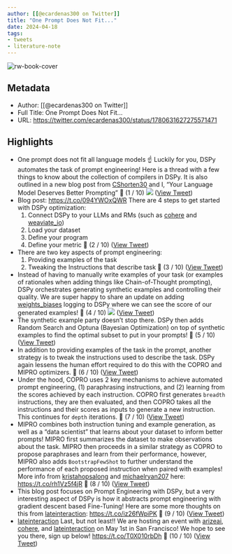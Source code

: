```yaml
---
author: [[@ecardenas300 on Twitter]]
title: "One Prompt Does Not Fit..."
date: 2024-04-18
tags: 
- tweets
- literature-note
---
```

![rw-book-cover](https://pbs.twimg.com/profile_images/1717537716944908288/pOJFCTLA.jpg)

## Metadata
- Author: [[@ecardenas300 on Twitter]]
- Full Title: One Prompt Does Not Fit...
- URL: https://twitter.com/ecardenas300/status/1780631627275571471

## Highlights
- One prompt does not fit all language models ☝️
  Luckily for you, DSPy automates the task of prompt engineering! 
  Here is a thread with a few things to know about the collection of compilers in DSPy. It is also outlined in a new blog post from [CShorten30](https://twitter.com/CShorten30) and I, “Your Language Model Deserves Better Prompting” 
  🧵 (1 / 10)
  ![](https://pbs.twimg.com/media/GLYQsV7XwAAWq_4.jpg) ([View Tweet](https://twitter.com/ecardenas300/status/1780631627275571471))
- Blog post: https://t.co/094YWOxQWR
  There are 4 steps to get started with DSPy optimization:
  1. Connect DSPy to your LLMs and RMs (such as [cohere](https://twitter.com/cohere) and [weaviate_io](https://twitter.com/weaviate_io))
  2. Load your dataset
  3. Define your program
  4. Define your metric
  🧵 (2 / 10) ([View Tweet](https://twitter.com/ecardenas300/status/1780631628957528075))
- There are two key aspects of prompt engineering:
  1. Providing examples of the task
  2. Tweaking the Instructions that describe task
  🧵 (3 / 10) ([View Tweet](https://twitter.com/ecardenas300/status/1780631630329053298))
- Instead of having to manually write examples of your task (or examples of rationales when adding things like Chain-of-Thought prompting), DSPy orchestrates generating synthetic examples and controlling their quality.
  We are super happy to share an update on adding [weights_biases](https://twitter.com/weights_biases) logging to DSPy where we can see the score of our generated examples!
  🧵 (4 / 10)
  ![](https://pbs.twimg.com/media/GLYSK7bXQAAMmRT.jpg) ([View Tweet](https://twitter.com/ecardenas300/status/1780631632145170843))
- The synthetic example party doesn’t stop there. 
  DSPy then adds Random Search and Optuna (Bayesian Optimization) on top of synthetic examples to find the optimal subset to put in your prompts! 
  🧵 (5 / 10) ([View Tweet](https://twitter.com/ecardenas300/status/1780631634200469801))
- In addition to providing examples of the task in the prompt, another strategy is to tweak the instructions used to describe the task. DSPy again lessens the human effort required to do this with the COPRO and MIPRO optimizers. 
  🧵 (6 / 10) ([View Tweet](https://twitter.com/ecardenas300/status/1780631635647496336))
- Under the hood, COPRO uses 2 key mechanisms to achieve automated prompt engineering, (1) paraphrasing instructions, and (2) learning from the scores achieved by each instruction.
  COPRO first generates `breadth` instructions, they are then evaluated, and then COPRO takes all the instructions and their scores as inputs to generate a new instruction. This continues for `depth` iterations.
  🧵 (7 / 10) ([View Tweet](https://twitter.com/ecardenas300/status/1780631637170036968))
- MIPRO combines both instruction tuning and example generation, as well as a “data scientist” that learns about your dataset to inform better prompts!
  MIPRO first summarizes the dataset to make observations about the task. MIPRO then proceeds in a similar strategy as COPRO to propose paraphrases and learn from their performance, however, MIPRO also adds `BootstrapFewShot` to further understand the performance of each proposed instruction when paired with examples!
  More info from [kristahopsalong](https://twitter.com/kristahopsalong) and [michaelryan207](https://twitter.com/michaelryan207) here: https://t.co/rh1Vz5f4jR
  🧵 (8 / 10) ([View Tweet](https://twitter.com/ecardenas300/status/1780631638797349131))
- This blog post focuses on Prompt Engineering with DSPy, but a very interesting aspect of DSPy is how it abstracts prompt engineering with gradient descent based Fine-Tuning! Here are some more thoughts on this from [lateinteraction](https://twitter.com/lateinteraction): 
  https://t.co/iz26fWpiPK
  🧵 (9 / 10) ([View Tweet](https://twitter.com/ecardenas300/status/1780631640374644842))
- [lateinteraction](https://twitter.com/lateinteraction) Last, but not least!!
  We are hosting an event with [arizeai](https://twitter.com/arizeai), [cohere](https://twitter.com/cohere), and [lateinteraction](https://twitter.com/lateinteraction) on May 1st in San Francisco! We hope to see you there, sign up below!
  https://t.co/T0X010rbDh
  🧵 (10 / 10) ([View Tweet](https://twitter.com/ecardenas300/status/1780632844252909887))

